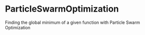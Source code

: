 # ParticleSwarmOptimization
Finding the global minimum of a given function with Particle Swarm Optimization
